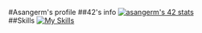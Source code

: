 #Asangerm's profile
##42's info
[![asangerm's 42 stats](https://badge.mediaplus.ma/greenbinary/asangerm?1337Badge=off&UM6P=off)](https://github.com/oakoudad/badge42)<br>
##Skills
[![My Skills](https://skillicons.dev/icons?i=py,c,cpp,arduino,java,html,css,mysql,ansible,ocaml,bash,bitbucket,eclipse,git,github,php,postman,visualstudio&perline=6)](https://skillicons.dev)
